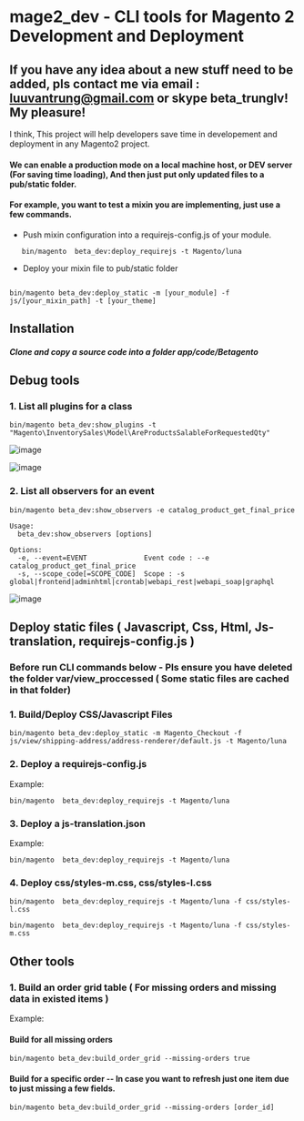 # mage2_dev - CLI tools for Magento 2 Development and Deployment

## If you have any idea about a new stuff need to be added, pls contact me via email : luuvantrung@gmail.com or skype beta_trunglv! My pleasure!

I think, This project will help developers save time in developement and deployment in any Magento2 project.


#### We can enable a production mode on a local machine host, or DEV server (For saving time loading), And then just put only updated files to a pub/static folder.
#### For example, you want to test a mixin you are implementing, just use a few commands.

- Push mixin configuration into a requirejs-config.js of your module.
```
   bin/magento  beta_dev:deploy_requirejs -t Magento/luna
```
- Deploy your mixin file to pub/static folder
```

bin/magento beta_dev:deploy_static -m [your_module] -f js/[your_mixin_path] -t [your_theme]

```
## Installation

##### Clone and copy a source code into a folder app/code/Betagento 

## Debug tools
### 1. List all plugins for a class
```
bin/magento beta_dev:show_plugins -t "Magento\InventorySales\Model\AreProductsSalableForRequestedQty"
```
![image](https://user-images.githubusercontent.com/820411/140596064-b3299395-16fe-40ef-8b2b-fc4d00a9d2d6.png)


![image](https://user-images.githubusercontent.com/820411/140596086-56af8e1f-ba59-4a1c-86d5-c5afa4584480.png)

### 2. List all observers for an event 
```
bin/magento beta_dev:show_observers -e catalog_product_get_final_price 
```
```
Usage:
  beta_dev:show_observers [options]

Options:
  -e, --event=EVENT              Event code : --e catalog_product_get_final_price
  -s, --scope_code[=SCOPE_CODE]  Scope : -s global|frontend|adminhtml|crontab|webapi_rest|webapi_soap|graphql
```

![image](https://user-images.githubusercontent.com/820411/140700694-3d79bcc3-cbbb-4ecf-8d04-f31f8c653b72.png)





## Deploy static files ( Javascript, Css, Html, Js-translation, requirejs-config.js )
### Before run CLI commands below - Pls ensure you have deleted the folder var/view_proccessed ( Some static files are cached in that folder)
### 1. Build/Deploy CSS/Javascript Files
```
bin/magento beta_dev:deploy_static -m Magento_Checkout -f js/view/shipping-address/address-renderer/default.js -t Magento/luna
```

### 2. Deploy a requirejs-config.js 
Example:
```
bin/magento  beta_dev:deploy_requirejs -t Magento/luna
```

### 3. Deploy a js-translation.json 
Example:
```
bin/magento  beta_dev:deploy_requirejs -t Magento/luna
```
### 4. Deploy css/styles-m.css, css/styles-l.css
```
bin/magento  beta_dev:deploy_requirejs -t Magento/luna -f css/styles-l.css
```
```
bin/magento  beta_dev:deploy_requirejs -t Magento/luna -f css/styles-m.css
```

## Other tools

### 1. Build an order grid table ( For missing orders and missing data in existed items ) 
Example:
#### Build for all missing orders 
```
bin/magento beta_dev:build_order_grid --missing-orders true

```
#### Build for a specific order -- In case you want to refresh just one item due to just missing a few fields. 

```
bin/magento beta_dev:build_order_grid --missing-orders [order_id]

```
